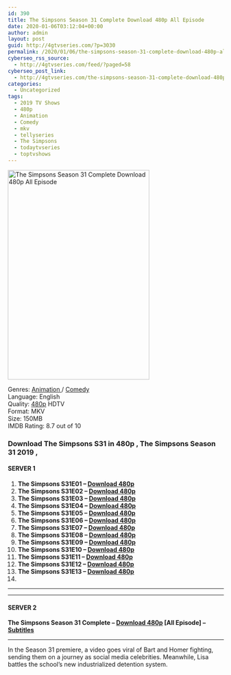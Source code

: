 ```yaml
---
id: 390
title: The Simpsons Season 31 Complete Download 480p All Episode
date: 2020-01-06T03:12:04+00:00
author: admin
layout: post
guid: http://4gtvseries.com/?p=3030
permalink: /2020/01/06/the-simpsons-season-31-complete-download-480p-all-episode/
cyberseo_rss_source:
  - http://4gtvseries.com/feed/?paged=58
cyberseo_post_link:
  - http://4gtvseries.com/the-simpsons-season-31-complete-download-480p-all-episode/
categories:
  - Uncategorized
tags:
  - 2019 TV Shows
  - 480p
  - Animation
  - Comedy
  - mkv
  - tellyseries
  - The Simpsons
  - todaytvseries
  - toptvshows
---
```

<img loading="lazy" class="aligncenter" src="https://3.bp.blogspot.com/-UkaDMnh51Uo/XhKk0NEORsI/AAAAAAAAAzw/ax47kNQQ7L8rx1HuU8GjcYiR6bXu62u4wCK4BGAYYCw/s1600/The%2BSimpsons%2BSeason%2B31.jpg" alt="The Simpsons Season 31 Complete Download 480p All Episode" width="330" height="488" />

Genres:&nbsp;<a href="http://4gtvseries.com/tag/animation/" data-wpel-link="internal">Animation </a>/ <a href="http://4gtvseries.com/tag/comedy/" data-wpel-link="internal">Comedy</a>  
Language: English  
Quality:&nbsp;<a href="http://4gtvseries.com/tag/480p/" data-wpel-link="internal">480p</a>&nbsp;HDTV  
Format: MKV  
Size: 150MB  
IMDB Rating: 8.7 out of 10

### **Download The Simpsons S31 in 480p , The Simpsons Season 31 2019 ,&nbsp;**

#### <span><strong>SERVER 1</strong></span>

  1. **The Simpsons S31E01 – <a href="http://slink.dl480p.xyz/7cu2x" data-wpel-link="external" target="_blank" rel="nofollow external noopener noreferrer" class="wpel-icon-left"><i class="wpel-icon fa fa-download" aria-hidden="true"></i>Download 480p</a>**
  2. **The Simpsons S31E02 – <a href="http://slink.dl480p.xyz/rxBm2uDK" data-wpel-link="external" target="_blank" rel="nofollow external noopener noreferrer" class="wpel-icon-left"><i class="wpel-icon fa fa-download" aria-hidden="true"></i>Download 480p</a>**
  3. **The Simpsons S31E03 – <a href="http://slink.dl480p.xyz/i3zht" data-wpel-link="external" target="_blank" rel="nofollow external noopener noreferrer" class="wpel-icon-left"><i class="wpel-icon fa fa-download" aria-hidden="true"></i>Download 480p</a>**
  4. **The Simpsons S31E04 – <a href="http://slink.dl480p.xyz/hTDjplJ1" data-wpel-link="external" target="_blank" rel="nofollow external noopener noreferrer" class="wpel-icon-left"><i class="wpel-icon fa fa-download" aria-hidden="true"></i>Download 480p</a>**
  5. **The Simpsons S31E05 – <a href="http://slink.dl480p.xyz/hTvH5f" data-wpel-link="external" target="_blank" rel="nofollow external noopener noreferrer" class="wpel-icon-left"><i class="wpel-icon fa fa-download" aria-hidden="true"></i>Download 480p</a>**
  6. **The Simpsons S31E06 – <a href="http://slink.dl480p.xyz/KiEJ" data-wpel-link="external" target="_blank" rel="nofollow external noopener noreferrer" class="wpel-icon-left"><i class="wpel-icon fa fa-download" aria-hidden="true"></i>Download 480p</a>**
  7. **The Simpsons S31E07 – <a href="http://slink.dl480p.xyz/4gwSDt" data-wpel-link="external" target="_blank" rel="nofollow external noopener noreferrer" class="wpel-icon-left"><i class="wpel-icon fa fa-download" aria-hidden="true"></i>Download 480p</a>**
  8. **The Simpsons S31E08 – <a href="http://slink.dl480p.xyz/7rIze" data-wpel-link="external" target="_blank" rel="nofollow external noopener noreferrer" class="wpel-icon-left"><i class="wpel-icon fa fa-download" aria-hidden="true"></i>Download 480p</a>**
  9. **The Simpsons S31E09 – <a href="http://slink.dl480p.xyz/66jhWGC" data-wpel-link="external" target="_blank" rel="nofollow external noopener noreferrer" class="wpel-icon-left"><i class="wpel-icon fa fa-download" aria-hidden="true"></i>Download 480p</a>**
 10. **The Simpsons S31E10 – <a href="http://slink.dl480p.xyz/NDjshn" data-wpel-link="external" target="_blank" rel="nofollow external noopener noreferrer" class="wpel-icon-left"><i class="wpel-icon fa fa-download" aria-hidden="true"></i>Download 480p</a>**
 11. **The Simpsons S31E11 – <a href="http://slink.dl480p.xyz/PLBYyeV" data-wpel-link="external" target="_blank" rel="nofollow external noopener noreferrer" class="wpel-icon-left"><i class="wpel-icon fa fa-download" aria-hidden="true"></i>Download 480p</a>**
 12. **The Simpsons S31E12 – <a href="http://slink.dl480p.xyz/yxPOq5g" data-wpel-link="external" target="_blank" rel="nofollow external noopener noreferrer" class="wpel-icon-left"><i class="wpel-icon fa fa-download" aria-hidden="true"></i>Download 480p</a>**
 13. **The Simpsons S31E13 – <a href="http://slink.dl480p.xyz/6pKS" data-wpel-link="external" target="_blank" rel="nofollow external noopener noreferrer" class="wpel-icon-left"><i class="wpel-icon fa fa-download" aria-hidden="true"></i>Download 480p</a>**
 14. 

* * *

* * *

#### <span><strong>SERVER 2</strong></span>

**The Simpsons Season 31 Complete – <a href="http://dl480p.xyz/3212/" data-wpel-link="external" target="_blank" rel="nofollow external noopener noreferrer" class="wpel-icon-left"><i class="wpel-icon fa fa-download" aria-hidden="true"></i>Download 480p</a> [All Episode] – <a href="https://subscene.com/subtitles/the-simpsons-thirty-first-season" data-wpel-link="external" target="_blank" rel="nofollow external noopener noreferrer" class="wpel-icon-left"><i class="wpel-icon fa fa-download" aria-hidden="true"></i>Subtitles</a>**

* * *

In the Season 31 premiere, a video goes viral of Bart and Homer fighting, sending them on a journey as social media celebrities. Meanwhile, Lisa battles the school’s new industrialized detention system.

<div align="center">
</div>